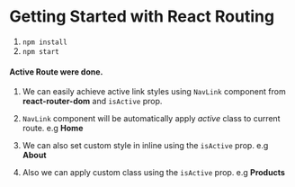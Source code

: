# Getting Started with React Routing

1. `npm install`
2. `npm start`

#### Active Route were done.

1. We can easily achieve active link styles using `NavLink` component from **react-router-dom**
   and `isActive` prop.

2. `NavLink` component will be automatically apply _active_ class to current route. e.g **Home**

3. We can also set custom style in inline using the `isActive` prop. e.g **About**

4. Also we can apply custom class using the `isActive` prop. e.g **Products**
